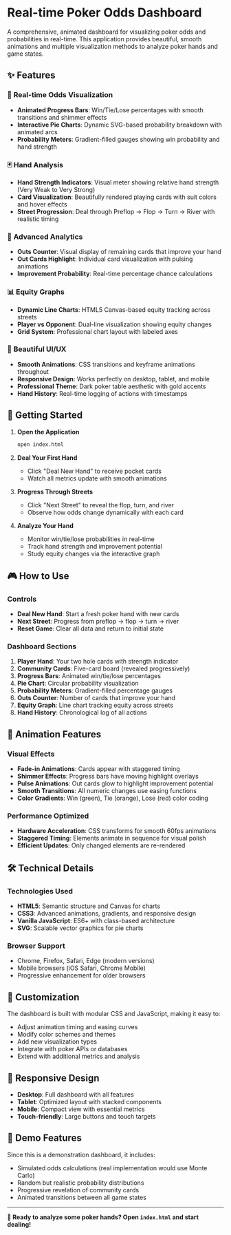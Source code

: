 # Real-time Poker Odds Dashboard

A comprehensive, animated dashboard for visualizing poker odds and probabilities in real-time. This application provides beautiful, smooth animations and multiple visualization methods to analyze poker hands and game states.

## ✨ Features

### 🎯 **Real-time Odds Visualization**
- **Animated Progress Bars**: Win/Tie/Lose percentages with smooth transitions and shimmer effects
- **Interactive Pie Charts**: Dynamic SVG-based probability breakdown with animated arcs
- **Probability Meters**: Gradient-filled gauges showing win probability and hand strength

### 🃏 **Hand Analysis**
- **Hand Strength Indicators**: Visual meter showing relative hand strength (Very Weak to Very Strong)
- **Card Visualization**: Beautifully rendered playing cards with suit colors and hover effects
- **Street Progression**: Deal through Preflop → Flop → Turn → River with realistic timing

### 🎲 **Advanced Analytics**
- **Outs Counter**: Visual display of remaining cards that improve your hand
- **Out Cards Highlight**: Individual card visualization with pulsing animations
- **Improvement Probability**: Real-time percentage chance calculations

### 📊 **Equity Graphs**
- **Dynamic Line Charts**: HTML5 Canvas-based equity tracking across streets
- **Player vs Opponent**: Dual-line visualization showing equity changes
- **Grid System**: Professional chart layout with labeled axes

### 🎨 **Beautiful UI/UX**
- **Smooth Animations**: CSS transitions and keyframe animations throughout
- **Responsive Design**: Works perfectly on desktop, tablet, and mobile
- **Professional Theme**: Dark poker table aesthetic with gold accents
- **Hand History**: Real-time logging of actions with timestamps

## 🚀 **Getting Started**

1. **Open the Application**
   ```bash
   open index.html
   ```

2. **Deal Your First Hand**
   - Click "Deal New Hand" to receive pocket cards
   - Watch all metrics update with smooth animations

3. **Progress Through Streets**
   - Click "Next Street" to reveal the flop, turn, and river
   - Observe how odds change dynamically with each card

4. **Analyze Your Hand**
   - Monitor win/tie/lose probabilities in real-time
   - Track hand strength and improvement potential
   - Study equity changes via the interactive graph

## 🎮 **How to Use**

### **Controls**
- **Deal New Hand**: Start a fresh poker hand with new cards
- **Next Street**: Progress from preflop → flop → turn → river
- **Reset Game**: Clear all data and return to initial state

### **Dashboard Sections**

1. **Player Hand**: Your two hole cards with strength indicator
2. **Community Cards**: Five-card board (revealed progressively)  
3. **Progress Bars**: Animated win/tie/lose percentages
4. **Pie Chart**: Circular probability visualization
5. **Probability Meters**: Gradient-filled percentage gauges
6. **Outs Counter**: Number of cards that improve your hand
7. **Equity Graph**: Line chart tracking equity across streets
8. **Hand History**: Chronological log of all actions

## 🎨 **Animation Features**

### **Visual Effects**
- **Fade-in Animations**: Cards appear with staggered timing
- **Shimmer Effects**: Progress bars have moving highlight overlays  
- **Pulse Animations**: Out cards glow to highlight improvement potential
- **Smooth Transitions**: All numeric changes use easing functions
- **Color Gradients**: Win (green), Tie (orange), Lose (red) color coding

### **Performance Optimized**
- **Hardware Acceleration**: CSS transforms for smooth 60fps animations
- **Staggered Timing**: Elements animate in sequence for visual polish
- **Efficient Updates**: Only changed elements are re-rendered

## 🛠 **Technical Details**

### **Technologies Used**
- **HTML5**: Semantic structure and Canvas for charts
- **CSS3**: Advanced animations, gradients, and responsive design  
- **Vanilla JavaScript**: ES6+ with class-based architecture
- **SVG**: Scalable vector graphics for pie charts

### **Browser Support**
- Chrome, Firefox, Safari, Edge (modern versions)
- Mobile browsers (iOS Safari, Chrome Mobile)
- Progressive enhancement for older browsers

## 🎯 **Customization**

The dashboard is built with modular CSS and JavaScript, making it easy to:
- Adjust animation timing and easing curves
- Modify color schemes and themes
- Add new visualization types
- Integrate with poker APIs or databases
- Extend with additional metrics and analysis

## 📱 **Responsive Design**

- **Desktop**: Full dashboard with all features
- **Tablet**: Optimized layout with stacked components  
- **Mobile**: Compact view with essential metrics
- **Touch-friendly**: Large buttons and touch targets

## 🎪 **Demo Features**

Since this is a demonstration dashboard, it includes:
- Simulated odds calculations (real implementation would use Monte Carlo)
- Random but realistic probability distributions
- Progressive revelation of community cards
- Animated transitions between all game states

---

**🎲 Ready to analyze some poker hands? Open `index.html` and start dealing!**